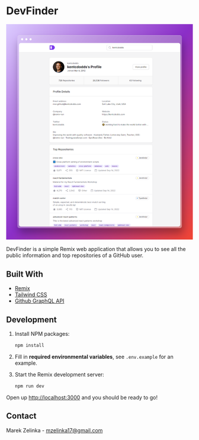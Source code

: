# DevFinder

![](/screenshot.png)

DevFinder is a simple Remix web application that allows you to see all the public information and top repositories of a GitHub user.

## Built With

- [Remix](https://remix.run/)
- [Tailwind CSS](https://tailwindcss.com/)
- [Github GraphQL API](https://docs.github.com/en/graphql)

## Development

1. Install NPM packages:

   ```sh
   npm install
   ```

2. Fill in **required environmental variables**, see `.env.example` for an example.

3. Start the Remix development server:

   ```sh
   npm run dev
   ```

Open up [http://localhost:3000](http://localhost:3000) and you should be ready to go!

## Contact

Marek Zelinka - mzelinka17@gmail.com
